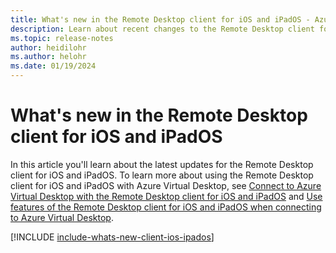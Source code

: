 ```yaml
---
title: What's new in the Remote Desktop client for iOS and iPadOS - Azure Virtual Desktop
description: Learn about recent changes to the Remote Desktop client for iOS and iPadOS
ms.topic: release-notes
author: heidilohr
ms.author: helohr
ms.date: 01/19/2024
---
```


# What's new in the Remote Desktop client for iOS and iPadOS

In this article you'll learn about the latest updates for the Remote Desktop client for iOS and iPadOS. To learn more about using the Remote Desktop client for iOS and iPadOS with Azure Virtual Desktop, see [Connect to Azure Virtual Desktop with the Remote Desktop client for iOS and iPadOS](users/connect-ios-ipados.md) and [Use features of the Remote Desktop client for iOS and iPadOS when connecting to Azure Virtual Desktop](users/client-features-ios-ipados.md).

[!INCLUDE [include-whats-new-client-ios-ipados](includes/include-whats-new-client-ios-ipados.md)]
